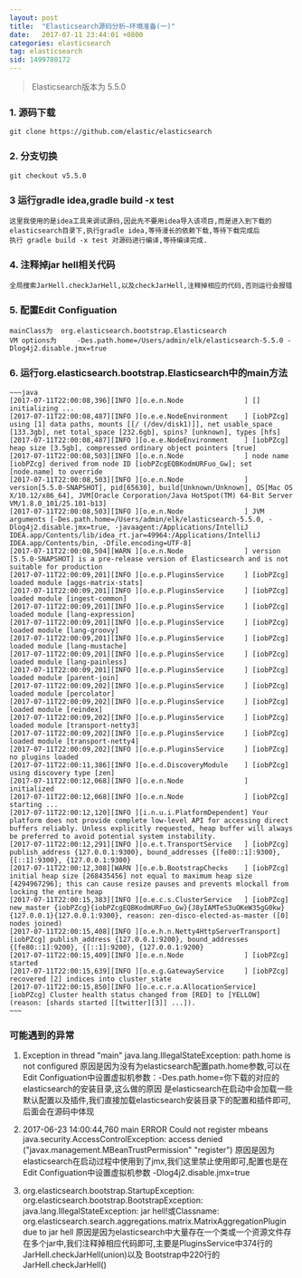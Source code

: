 ```yaml
---
layout: post
title:  "Elasticsearch源码分析—环境准备(一)"
date:   2017-07-11 23:44:01 +0800
categories: elasticsearch
tag: elasticsearch
sid: 1499780172
---
```


> Elasticsearch版本为 5.5.0

### 1. 源码下载

    git clone https://github.com/elastic/elasticsearch

### 2. 分支切换

    git checkout v5.5.0

### 3 运行gradle idea,gradle build -x test

    这里我使用的是idea工具来调试源码,因此先不要用idea导入该项目,而是进入到下载的elasticsearch目录下,执行gradle idea,等待漫长的依赖下载,等待下载完成后
    执行 gradle build -x test 对源码进行编译,等待编译完成.

###  4. 注释掉jar hell相关代码

    全局搜索JarHell.checkJarHell,以及checkJarHell,注释掉相应的代码,否则运行会报错

###  5. 配置Edit Configuation

    mainClass为  org.elasticsearch.bootstrap.Elasticsearch
    VM options为     -Des.path.home=/Users/admin/elk/elasticsearch-5.5.0 -Dlog4j2.disable.jmx=true

### 6. 运行org.elasticsearch.bootstrap.Elasticsearch中的main方法

    ~~~java
    [2017-07-11T22:00:08,396][INFO ][o.e.n.Node               ] [] initializing ...
    [2017-07-11T22:00:08,487][INFO ][o.e.e.NodeEnvironment    ] [iobPZcg] using [1] data paths, mounts [[/ (/dev/disk1)]], net usable_space [133.3gb], net total_space [232.6gb], spins? [unknown], types [hfs]
    [2017-07-11T22:00:08,487][INFO ][o.e.e.NodeEnvironment    ] [iobPZcg] heap size [3.5gb], compressed ordinary object pointers [true]
    [2017-07-11T22:00:08,503][INFO ][o.e.n.Node               ] node name [iobPZcg] derived from node ID [iobPZcgEQBKodmURFuo_Gw]; set [node.name] to override
    [2017-07-11T22:00:08,503][INFO ][o.e.n.Node               ] version[5.5.0-SNAPSHOT], pid[65630], build[Unknown/Unknown], OS[Mac OS X/10.12/x86_64], JVM[Oracle Corporation/Java HotSpot(TM) 64-Bit Server VM/1.8.0_101/25.101-b13]
    [2017-07-11T22:00:08,503][INFO ][o.e.n.Node               ] JVM arguments [-Des.path.home=/Users/admin/elk/elasticsearch-5.5.0, -Dlog4j2.disable.jmx=true, -javaagent:/Applications/IntelliJ IDEA.app/Contents/lib/idea_rt.jar=49964:/Applications/IntelliJ IDEA.app/Contents/bin, -Dfile.encoding=UTF-8]
    [2017-07-11T22:00:08,504][WARN ][o.e.n.Node               ] version [5.5.0-SNAPSHOT] is a pre-release version of Elasticsearch and is not suitable for production
    [2017-07-11T22:00:09,201][INFO ][o.e.p.PluginsService     ] [iobPZcg] loaded module [aggs-matrix-stats]
    [2017-07-11T22:00:09,201][INFO ][o.e.p.PluginsService     ] [iobPZcg] loaded module [ingest-common]
    [2017-07-11T22:00:09,201][INFO ][o.e.p.PluginsService     ] [iobPZcg] loaded module [lang-expression]
    [2017-07-11T22:00:09,201][INFO ][o.e.p.PluginsService     ] [iobPZcg] loaded module [lang-groovy]
    [2017-07-11T22:00:09,201][INFO ][o.e.p.PluginsService     ] [iobPZcg] loaded module [lang-mustache]
    [2017-07-11T22:00:09,201][INFO ][o.e.p.PluginsService     ] [iobPZcg] loaded module [lang-painless]
    [2017-07-11T22:00:09,201][INFO ][o.e.p.PluginsService     ] [iobPZcg] loaded module [parent-join]
    [2017-07-11T22:00:09,202][INFO ][o.e.p.PluginsService     ] [iobPZcg] loaded module [percolator]
    [2017-07-11T22:00:09,202][INFO ][o.e.p.PluginsService     ] [iobPZcg] loaded module [reindex]
    [2017-07-11T22:00:09,202][INFO ][o.e.p.PluginsService     ] [iobPZcg] loaded module [transport-netty3]
    [2017-07-11T22:00:09,202][INFO ][o.e.p.PluginsService     ] [iobPZcg] loaded module [transport-netty4]
    [2017-07-11T22:00:09,202][INFO ][o.e.p.PluginsService     ] [iobPZcg] no plugins loaded
    [2017-07-11T22:00:11,386][INFO ][o.e.d.DiscoveryModule    ] [iobPZcg] using discovery type [zen]
    [2017-07-11T22:00:12,068][INFO ][o.e.n.Node               ] initialized
    [2017-07-11T22:00:12,068][INFO ][o.e.n.Node               ] [iobPZcg] starting ...
    [2017-07-11T22:00:12,120][INFO ][i.n.u.i.PlatformDependent] Your platform does not provide complete low-level API for accessing direct buffers reliably. Unless explicitly requested, heap buffer will always be preferred to avoid potential system instability.
    [2017-07-11T22:00:12,291][INFO ][o.e.t.TransportService   ] [iobPZcg] publish_address {127.0.0.1:9300}, bound_addresses {[fe80::1]:9300}, {[::1]:9300}, {127.0.0.1:9300}
    [2017-07-11T22:00:12,308][WARN ][o.e.b.BootstrapChecks    ] [iobPZcg] initial heap size [268435456] not equal to maximum heap size [4294967296]; this can cause resize pauses and prevents mlockall from locking the entire heap
    [2017-07-11T22:00:15,383][INFO ][o.e.c.s.ClusterService   ] [iobPZcg] new_master {iobPZcg}{iobPZcgEQBKodmURFuo_Gw}{J8yIAMTeS3uOKeW35gG0kw}{127.0.0.1}{127.0.0.1:9300}, reason: zen-disco-elected-as-master ([0] nodes joined)
    [2017-07-11T22:00:15,408][INFO ][o.e.h.n.Netty4HttpServerTransport] [iobPZcg] publish_address {127.0.0.1:9200}, bound_addresses {[fe80::1]:9200}, {[::1]:9200}, {127.0.0.1:9200}
    [2017-07-11T22:00:15,409][INFO ][o.e.n.Node               ] [iobPZcg] started
    [2017-07-11T22:00:15,639][INFO ][o.e.g.GatewayService     ] [iobPZcg] recovered [2] indices into cluster_state
    [2017-07-11T22:00:15,850][INFO ][o.e.c.r.a.AllocationService] [iobPZcg] Cluster health status changed from [RED] to [YELLOW] (reason: [shards started [[twitter][3]] ...]).
    ~~~

### 可能遇到的异常

1. Exception in thread "main" java.lang.IllegalStateException: path.home is not configured
 原因是因为没有为elasticsearch配置path.home参数,可以在Edit Configuation中设置虚拟机参数：-Des.path.home=你下载的对应的elasticsearch的安装目录,这么做的原因
 是elasticsearch在启动中会加载一些默认配置以及插件,我们直接加载elasticsearch安装目录下的配置和插件即可,后面会在源码中体现

2. 2017-06-23 14:00:44,760 main ERROR Could not register mbeans java.security.AccessControlException: access denied ("javax.management.MBeanTrustPermission" "register")
原因是因为elasticsearch在启动过程中使用到了jmx,我们这里禁止使用即可,配置也是在Edit Configuation中设置虚拟机参数 -Dlog4j2.disable.jmx=true

3. org.elasticsearch.bootstrap.StartupException: org.elasticsearch.bootstrap.BootstrapException: java.lang.IllegalStateException: jar hell!或Classname: org.elasticsearch.search.aggregations.matrix.MatrixAggregationPlugin due to jar hell
    原因是因为elasticsearch中大量存在一个类或一个资源文件存在多个jar中,我们注释掉相应代码即可,主要是PluginsService中374行的JarHell.checkJarHell(union)以及
    Bootstrap中220行的JarHell.checkJarHell()

